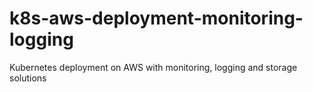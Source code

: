 # k8s-aws-deployment-monitoring-logging
Kubernetes deployment on AWS with monitoring, logging and storage solutions
